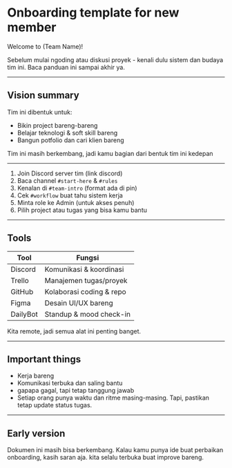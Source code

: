 # Onboarding template for new member

Welcome to (Team Name)!

Sebelum mulai ngoding atau diskusi proyek - kenali dulu sistem dan budaya tim ini. Baca panduan ini sampai akhir ya.

---

## Vision summary

Tim ini dibentuk untuk:
- Bikin project bareng-bareng
- Belajar teknologi & soft skill bareng
- Bangun potfolio dan cari klien bareng

Tim ini masih berkembang, jadi kamu bagian dari bentuk tim ini kedepan

---

1. Join Discord server tim (link discord)
2. Baca channel `#start-here` & `#rules`
3. Kenalan di `#team-intro` (format ada di pin)
4. Cek `#workflow` buat tahu sistem kerja
5. Minta role ke Admin (untuk akses penuh)
6. Pilih project atau tugas yang bisa kamu bantu

---

## Tools

| Tool     | Fungsi                       |
|----------|------------------------------|
| Discord  | Komunikasi & koordinasi     |
| Trello   | Manajemen tugas/proyek      |
| GitHub   | Kolaborasi coding & repo    |
| Figma    | Desain UI/UX bareng         |
| DailyBot | Standup & mood check-in     |

Kita remote, jadi semua alat ini penting banget.

---

## Important things

- Kerja bareng
- Komunikasi terbuka dan saling bantu
- gapapa gagal, tapi tetap tanggung jawab
- Setiap orang punya waktu dan ritme masing-masing. Tapi, pastikan tetap update status tugas.

---

## Early version

Dokumen ini masih bisa berkembang. Kalau kamu punya ide buat perbaikan onboarding, kasih saran aja. kita selalu terbuka buat improve bareng.